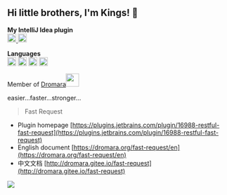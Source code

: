 ## Hi little brothers, I'm Kings! 👋

**My IntelliJ Idea plugin**  
<a title="Restful Fast Request" href="https://plugins.jetbrains.com/plugin/16988-restful-fast-request"><img height="20" src="https://github.com/kings1990/kings1990/blob/master/imgs/fastRequestLogo.svg"> <img height="20" src="https://github.com/kings1990/kings1990/blob/master/imgs/fastRequest.svg"></a>

**Languages**  
<code><img height="20" src="https://github.com/kings1990/kings1990/blob/master/imgs/language/java.svg"></code>
<code><img height="20" src="https://github.com/kings1990/kings1990/blob/master/imgs/language/python.svg"></code>
<code><img height="20" src="https://github.com/kings1990/kings1990/blob/master/imgs/language/html.svg"></code>
<code><img height="20" src="https://github.com/kings1990/kings1990/blob/master/imgs/language/js.svg"></code>

Member of [Dromara](https://dromara.org/)<img height="30" src="https://github.com/kings1990/kings1990/blob/master/imgs/work.gif">

easier...faster...stronger...

>Fast Request 

* Plugin homepage [https://plugins.jetbrains.com/plugin/16988-restful-fast-request](https://plugins.jetbrains.com/plugin/16988-restful-fast-request)
* English document [https://dromara.org/fast-request/en](https://dromara.org/fast-request/en)
* 中文文档 [http://dromara.gitee.io/fast-request](http://dromara.gitee.io/fast-request)

<img  src="https://github-readme-stats.vercel.app/api?username=kings1990&show_icons=true&theme=vue-dark&count_private=true"/>

<!--
**kings1990/kings1990** is a ✨ _special_ ✨ repository because its `README.md` (this file) appears on your GitHub profile.

Here are some ideas to get you started:

- 🔭 I’m currently working on ...
- 🌱 I’m currently learning ...
- 👯 I’m looking to collaborate on ...
- 🤔 I’m looking for help with ...
- 💬 Ask me about ...
- 📫 How to reach me: ...
- 😄 Pronouns: ...
- ⚡ Fun fact: ...
-->

<!-- 
活到老学到老!

> 目标
  1. 源码剖析和框架定制能力
  2. 平台性能分析和调优能力
  3. 分布式架构设计能力
  4. 海量数据存储能力
  5. 高并发处理能力
  6. 解决方案和中间件实战能力
  7. 容器技术应用和集群化部署能力
  8. 海量数据搜索和实时计算能力

加油!!!🤪 -->

<!-- [![Anurag's github stats](https://github-readme-stats.vercel.app/api?username=kings1990&show_icons=true&theme=cobalt&count_private=true)](https://github.com/kings1990) -->

<!-- > My Intellij plugin  

[![Fast Request](https://github-readme-stats.vercel.app/api/pin/?username=kings1990&repo=fast-request)](https://github.com/kings1990/fast-request)
[![Fast Request Doc](https://github-readme-stats.vercel.app/api/pin/?username=kings1990&repo=restful-fast-request-doc)](https://github.com/kings1990/restful-fast-request-doc)

[![rap2-generator-web](https://github-readme-stats.vercel.app/api/pin/?username=kings1990&repo=intellij-java-serializable)](https://github.com/kings1990/intellij-java-serializable)


> Component

[![rap2-generator](https://github-readme-stats.vercel.app/api/pin/?username=kings1990&repo=rap2-generator)](https://github.com/kings1990/rap2-generator)
[![rap2-generator-web](https://github-readme-stats.vercel.app/api/pin/?username=kings1990&repo=rap2-generator-web)](https://github.com/kings1990/rap2-generator-web) 

> Language  

[![Top Langs](https://github-readme-stats.vercel.app/api/top-langs/?username=kings1990&layout=compact&hide=css,html)](https://github.com/kings1990)
-->



